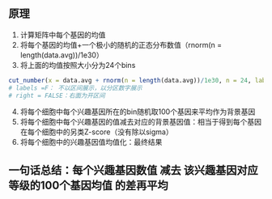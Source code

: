 ## 原理
1. 计算矩阵中每个基因的均值
2. 将每个基因的均值+一个极小的随机的正态分布数值（rnorm(n = length(data.avg))/1e30）
3. 将上面的均值按照大小分为24个bins
```r
cut_number(x = data.avg + rnorm(n = length(data.avg))/1e30, n = 24, labels = FALSE, right = FALSE)
# labels =F： 不以区间展示，以分区数字展示
# right = FALSE：右面为开区间
```
4. 将每个细胞中每个兴趣基因所在的bin随机取100个基因来平均作为背景基因
5. 将每个细胞中每个兴趣基因的值减去对应的背景基因值：相当于得到每个基因在每个细胞中的另类Z-score（没有除以sigma）
6. 将每个细胞中的兴趣基因值均值化：最终结果

## 一句话总结：每个兴趣基因数值      减去        该兴趣基因对应等级的100个基因均值        的差再平均
